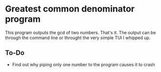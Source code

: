 # Greatest common denominator program
This program outputs the gcd of two numbers.  That's it.
The output can be through the command line or throught the very simple TUI I whipped up.

## To-Do
* Find out why piping only one number to the program causes it to crash
